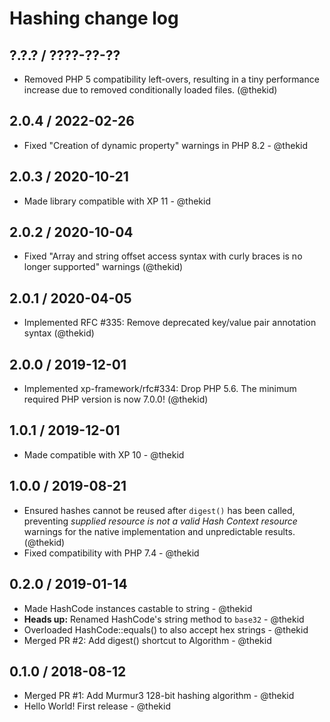 Hashing change log
==================

## ?.?.? / ????-??-??

* Removed PHP 5 compatibility left-overs, resulting in a tiny performance
  increase due to removed conditionally loaded files.
  (@thekid)

## 2.0.4 / 2022-02-26

* Fixed "Creation of dynamic property" warnings in PHP 8.2 - @thekid

## 2.0.3 / 2020-10-21

* Made library compatible with XP 11 - @thekid

## 2.0.2 / 2020-10-04

* Fixed "Array and string offset access syntax with curly braces is no
  longer supported" warnings
  (@thekid)

## 2.0.1 / 2020-04-05

* Implemented RFC #335: Remove deprecated key/value pair annotation syntax
  (@thekid)

## 2.0.0 / 2019-12-01

* Implemented xp-framework/rfc#334: Drop PHP 5.6. The minimum required
  PHP version is now 7.0.0!
  (@thekid)

## 1.0.1 / 2019-12-01

* Made compatible with XP 10 - @thekid

## 1.0.0 / 2019-08-21

* Ensured hashes cannot be reused after `digest()` has been called,
  preventing *supplied resource is not a valid Hash Context resource*
  warnings for the native implementation and unpredictable results.
  (@thekid)
* Fixed compatibility with PHP 7.4 - @thekid

## 0.2.0 / 2019-01-14

* Made HashCode instances castable to string - @thekid
* **Heads up:** Renamed HashCode's string method to `base32` - @thekid
* Overloaded HashCode::equals() to also accept hex strings - @thekid
* Merged PR #2: Add digest() shortcut to Algorithm - @thekid

## 0.1.0 / 2018-08-12

* Merged PR #1: Add Murmur3 128-bit hashing algorithm - @thekid
* Hello World! First release - @thekid
